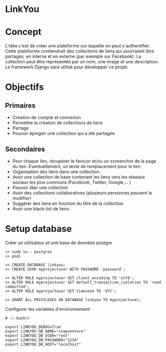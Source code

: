 # LinkYou

# Concept

L'idée c'est de créer une plateforme sur laquelle on peut s'authentifier. Cette plateforme contiendrait des collections de liens qui
pourraient être partagés, en interne et en externe (par exemple sur Facebook). La collection peut être représentée par un nom, une image
et une description.
Le framework Django sera utilisé pour développer ce projet.

# Objectifs

## Primaires

* Création de compte et connexion
* Permettre la création de collections de liens
* Partage
* Pouvoir épingler une collection qui a été partagée

## Secondaires

* Pour chaque lien, récupérer le favicon et/ou un screenchot de la page du lien. Eventuellement, un texte de remplacement pour le lien.
* Organisation des liens dans une collection.
* Avoir une collection de base contenant les liens vers les réseaux sociaux les plus communs (Facebook, Twitter, Google,... )
* Pouvoir liker une collection
* Avoir des collections collaboratives (plusieurs personnes peuvent la modifier)
* Suggérer des liens en fonction du titre de la collection
* Avoir une black-list de liens


# Setup database

Créer un utilisateur et une base de données postgre

```
>> sudo su - postgres
>> psql

>> CREATE DATABASE linkyou;
>> CREATE USER myprojectuser WITH PASSWORD 'password';

>> ALTER ROLE myprojectuser SET client_encoding TO 'utf8';
>> ALTER ROLE myprojectuser SET default_transaction_isolation TO 'read committed';
>> ALTER ROLE myprojectuser SET timezone TO 'UTC';

>> GRANT ALL PRIVILEGES ON DATABASE linkyou TO myprojectuser;
```

Configurer les variables d'environnement

```
# ~/.bashrc

export LINKYOU_DEBUG=True
export LINKYOU_DB_NAME="snapventure"
export LINKYOU_DB_USER="root"
export LINKYOU_DB_PASSWORD="1234"
export LINKYOU_DB_HOST="localhost"

```
